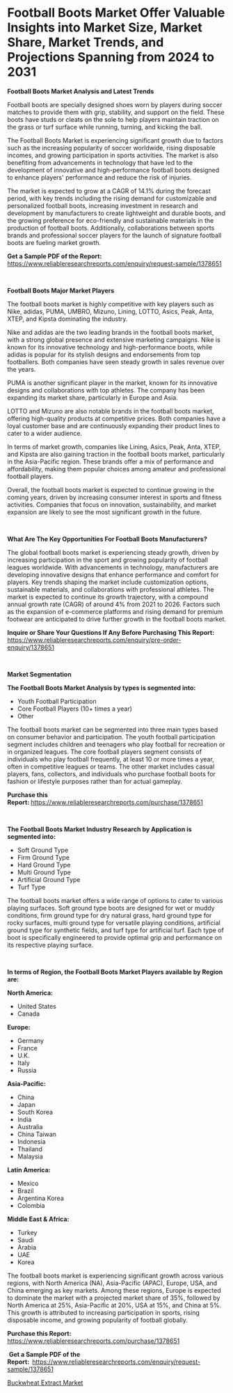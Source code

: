 <p><h1>Football Boots Market Offer Valuable Insights into Market Size, Market Share, Market Trends, and Projections Spanning from 2024 to 2031</h1></p><p><strong>Football Boots Market Analysis and Latest Trends</strong></p>
<p><p>Football boots are specially designed shoes worn by players during soccer matches to provide them with grip, stability, and support on the field. These boots have studs or cleats on the sole to help players maintain traction on the grass or turf surface while running, turning, and kicking the ball.</p><p>The Football Boots Market is experiencing significant growth due to factors such as the increasing popularity of soccer worldwide, rising disposable incomes, and growing participation in sports activities. The market is also benefiting from advancements in technology that have led to the development of innovative and high-performance football boots designed to enhance players' performance and reduce the risk of injuries.</p><p>The market is expected to grow at a CAGR of 14.1% during the forecast period, with key trends including the rising demand for customizable and personalized football boots, increasing investment in research and development by manufacturers to create lightweight and durable boots, and the growing preference for eco-friendly and sustainable materials in the production of football boots. Additionally, collaborations between sports brands and professional soccer players for the launch of signature football boots are fueling market growth.</p></p>
<p><strong>Get a Sample PDF of the Report:&nbsp;</strong> <a href="https://www.reliableresearchreports.com/enquiry/request-sample/1378651">https://www.reliableresearchreports.com/enquiry/request-sample/1378651</a></p>
<p>&nbsp;</p>
<p><strong>Football Boots Major Market Players</strong></p>
<p><p>The football boots market is highly competitive with key players such as Nike, adidas, PUMA, UMBRO, Mizuno, Lining, LOTTO, Asics, Peak, Anta, XTEP, and Kipsta dominating the industry. </p><p>Nike and adidas are the two leading brands in the football boots market, with a strong global presence and extensive marketing campaigns. Nike is known for its innovative technology and high-performance boots, while adidas is popular for its stylish designs and endorsements from top footballers. Both companies have seen steady growth in sales revenue over the years.</p><p>PUMA is another significant player in the market, known for its innovative designs and collaborations with top athletes. The company has been expanding its market share, particularly in Europe and Asia.</p><p>LOTTO and Mizuno are also notable brands in the football boots market, offering high-quality products at competitive prices. Both companies have a loyal customer base and are continuously expanding their product lines to cater to a wider audience.</p><p>In terms of market growth, companies like Lining, Asics, Peak, Anta, XTEP, and Kipsta are also gaining traction in the football boots market, particularly in the Asia-Pacific region. These brands offer a mix of performance and affordability, making them popular choices among amateur and professional football players.</p><p>Overall, the football boots market is expected to continue growing in the coming years, driven by increasing consumer interest in sports and fitness activities. Companies that focus on innovation, sustainability, and market expansion are likely to see the most significant growth in the future.</p></p>
<p>&nbsp;</p>
<p><strong>What Are The Key Opportunities For Football Boots Manufacturers?</strong></p>
<p><p>The global football boots market is experiencing steady growth, driven by increasing participation in the sport and growing popularity of football leagues worldwide. With advancements in technology, manufacturers are developing innovative designs that enhance performance and comfort for players. Key trends shaping the market include customization options, sustainable materials, and collaborations with professional athletes. The market is expected to continue its growth trajectory, with a compound annual growth rate (CAGR) of around 4% from 2021 to 2026. Factors such as the expansion of e-commerce platforms and rising demand for premium footwear are anticipated to drive further growth in the football boots market.</p></p>
<p><strong>Inquire or Share Your Questions If Any Before Purchasing This Report:</strong> <a href="https://www.reliableresearchreports.com/enquiry/pre-order-enquiry/1378651">https://www.reliableresearchreports.com/enquiry/pre-order-enquiry/1378651</a></p>
<p>&nbsp;</p>
<p><strong>Market Segmentation</strong></p>
<p><strong>The Football Boots Market Analysis by types is segmented into:</strong></p>
<p><ul><li>Youth Football Participation</li><li>Core Football Players (10+ times a year)</li><li>Other</li></ul></p>
<p><p>The football boots market can be segmented into three main types based on consumer behavior and participation. The youth football participation segment includes children and teenagers who play football for recreation or in organized leagues. The core football players segment consists of individuals who play football frequently, at least 10 or more times a year, often in competitive leagues or teams. The other market includes casual players, fans, collectors, and individuals who purchase football boots for fashion or lifestyle purposes rather than for actual gameplay.</p></p>
<p><strong>Purchase this Report:&nbsp;</strong><a href="https://www.reliableresearchreports.com/purchase/1378651">https://www.reliableresearchreports.com/purchase/1378651</a></p>
<p>&nbsp;</p>
<p><strong>The Football Boots Market Industry Research by Application is segmented into:</strong></p>
<p><ul><li>Soft Ground Type</li><li>Firm Ground Type</li><li>Hard Ground Type</li><li>Multi Ground Type</li><li>Artificial Ground Type</li><li>Turf Type</li></ul></p>
<p><p>The football boots market offers a wide range of options to cater to various playing surfaces. Soft ground type boots are designed for wet or muddy conditions, firm ground type for dry natural grass, hard ground type for rocky surfaces, multi ground type for versatile playing conditions, artificial ground type for synthetic fields, and turf type for artificial turf. Each type of boot is specifically engineered to provide optimal grip and performance on its respective playing surface.</p></p>
<p>&nbsp;</p>
<p><strong>In terms of Region, the Football Boots Market Players available by Region are:</strong></p>
<p>
    <p> <strong> North America: </strong>
        <ul>
            <li>United States</li>
            <li>Canada</li>
        </ul>
        </p> 
    <p> <strong> Europe: </strong>
        <ul>
            <li>Germany</li>
            <li>France</li>
            <li>U.K.</li>
            <li>Italy</li>
            <li>Russia</li>
        </ul>
        </p> 
    <p> <strong> Asia-Pacific: </strong>
        <ul>
            <li>China</li>
            <li>Japan</li>
            <li>South Korea</li>
            <li>India</li>
            <li>Australia</li>
            <li>China Taiwan</li>
            <li>Indonesia</li>
            <li>Thailand</li>
            <li>Malaysia</li>
        </ul>
        </p> 
    <p> <strong> Latin America: </strong>
        <ul>
            <li>Mexico</li>
            <li>Brazil</li>
            <li>Argentina Korea</li>
            <li>Colombia</li>
        </ul>
        </p> 
    <p> <strong> Middle East & Africa: </strong>
        <ul>
            <li>Turkey</li>
            <li>Saudi</li>
            <li>Arabia</li>
            <li>UAE</li>
            <li>Korea</li>
        </ul>
    </p>
    </p>
<p><p>The football boots market is experiencing significant growth across various regions, with North America (NA), Asia-Pacific (APAC), Europe, USA, and China emerging as key markets. Among these regions, Europe is expected to dominate the market with a projected market share of 35%, followed by North America at 25%, Asia-Pacific at 20%, USA at 15%, and China at 5%. This growth is attributed to increasing participation in sports, rising disposable income, and growing popularity of football globally.</p></p>
<p><strong>Purchase this Report: </strong><a href="https://www.reliableresearchreports.com/purchase/1378651">https://www.reliableresearchreports.com/purchase/1378651</a></p>
<p>&nbsp;<strong>Get a Sample PDF of the Report:&nbsp;&nbsp;</strong><a href="https://www.reliableresearchreports.com/enquiry/request-sample/1378651">https://www.reliableresearchreports.com/enquiry/request-sample/1378651</a></p>
<p><strong></strong></p>
<p><p><a href="https://nifty-kite-d51.notion.site/Buckwheat-Extract-Market-Growth-Market-Trends-COVID-19-Impact-and-Forecasts-for-period-from-2024--a71fa949f97f459ca1ac21b032b01eed">Buckwheat Extract Market</a></p></p>